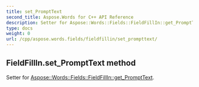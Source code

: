 ```yaml
---
title: set_PromptText
second_title: Aspose.Words for C++ API Reference
description: Setter for Aspose::Words::Fields::FieldFillIn::get_PromptText. 
type: docs
weight: 0
url: /cpp/aspose.words.fields/fieldfillin/set_prompttext/
---
```

## FieldFillIn.set_PromptText method


Setter for [Aspose::Words::Fields::FieldFillIn::get_PromptText](./get_prompttext/).

